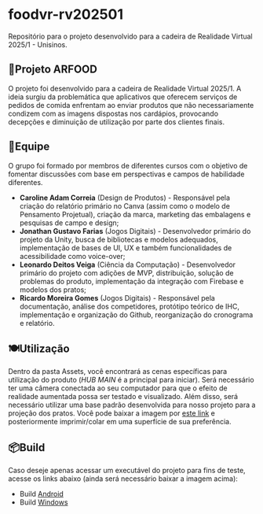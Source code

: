 # foodvr-rv202501
Repositório para o projeto desenvolvido para a cadeira de Realidade Virtual 2025/1 - Unisinos.

## 🍔Projeto ARFOOD
O projeto foi desenvolvido para a cadeira de Realidade Virtual 2025/1. A ideia surgiu da problemática que aplicativos que oferecem serviços de pedidos de comida enfrentam ao enviar produtos que não necessariamente condizem com as imagens dispostas nos cardápios, provocando decepções e diminuição de utilização por parte dos clientes finais.

## 👥Equipe
O grupo foi formado por membros de diferentes cursos com o objetivo de fomentar discussões com base em perspectivas e campos de habilidade diferentes.
- **Caroline Adam Correia** (Design de Produtos) - Responsável pela criação do relatório primário no Canva (assim como o modelo de Pensamento Projetual), criação da marca, marketing das embalagens e pesquisas de campo e design;
- **Jonathan Gustavo Farias** (Jogos Digitais) - Desenvolvedor primário do projeto da Unity, busca de bibliotecas e modelos adequados, implementação de bases de UI, UX e também funcionalidades de acessibilidade como voice-over;
- **Leonardo Deitos Veiga** (Ciência da Computação) - Desenvolvedor primário do projeto com adições de MVP, distribuição, solução de problemas do produto, implementação da integração com Firebase e modelos dos pratos;
- **Ricardo Moreira Gomes** (Jogos Digitais) - Responsável pela documentação, análise dos competidores, protótipo teórico de IHC, implementação e organização do Github, reorganização do cronograma e relatório.

## 🍽️Utilização
Dentro da pasta Assets, você encontrará as cenas específicas para utilização do produto (*HUB MAIN* é a principal para iniciar). Será necessário ter uma câmera conectada ao seu computador para que o efeito de realidade aumentada possa ser testado e visualizado. Além disso, será necessário utilizar uma base padrão desenvolvida para nosso projeto para a projeção dos pratos. Você pode baixar a imagem por [este link](https://drive.google.com/file/d/1T7efIrGjE1o2mxbc0zv36PA1bgrY6c4o/view?usp=sharing) e posteriormente imprimir/colar em uma superfície de sua preferência.

## 📦Build
Caso deseje apenas acessar um executável do projeto para fins de teste, acesse os links abaixo (ainda será necessário baixar a imagem acima):
- Build [Android](https://drive.google.com/file/d/1ljEh4nqWaV_SZkgcfzXpfkW-7NgSl2Q8/view?usp=sharing)
- Build [Windows](https://drive.google.com/file/d/1maRKOiNTbV_GBCDHA_o-7Lpt8i1bJu9O/view?usp=sharing)
